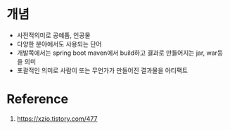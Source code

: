 # 개념
* 사전적의미로 공예품, 인공물
* 다양한 분야에서도 사용되는 단어
* 개발쪽에서는 spring boot maven에서 build하고 결과로 만들어지는 jar, war등을 의미
* 포괄적인 의미로 사람이 또는 무언가가 만들어진 결과물을 아티팩트

# Reference
1. https://xzio.tistory.com/477


